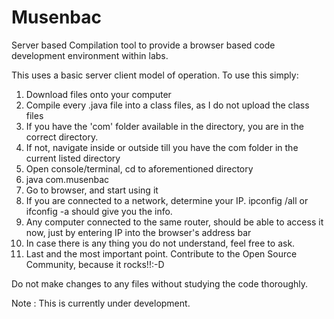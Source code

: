 # Musenbac
Server based Compilation tool to provide a browser based code development environment within labs.

This uses a basic server client model of operation. To use this simply:
1. Download files onto your computer
2. Compile every .java file into a class files, as I do not upload the class files
3. If you have the 'com' folder available in the directory, you are in the correct directory.
4. If not, navigate inside or outside till you have the com folder in the current listed directory
5. Open console/terminal, cd to aforementioned directory
6. java com.musenbac
7. Go to browser, and start using it
8. If you are connected to a network, determine your IP. ipconfig /all or ifconfig -a should give you the info.
9. Any computer connected to the same router, should be able to access it now, just by entering IP into the browser's address bar
10. In case there is any thing you do not understand, feel free to ask.
11. Last and the most important point. Contribute to the Open Source Community, because it rocks!!:-D

Do not make changes to any files without studying the code thoroughly.

Note : This is currently under development.

